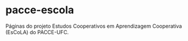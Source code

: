 # pacce-escola
Páginas do projeto Estudos Cooperativos em Aprendizagem Cooperativa (EsCoLA) do PACCE-UFC.

